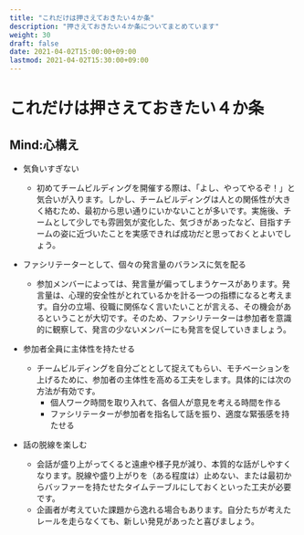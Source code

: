 ```yaml
---
title: "これだけは押さえておきたい４か条"
description: "押さえておきたい４か条についてまとめています"
weight: 30
draft: false
date: 2021-04-02T15:00:00+09:00
lastmod: 2021-04-02T15:30:00+09:00
---
```


# これだけは押さえておきたい４か条

## Mind:心構え

- 気負いすぎない
    - 初めてチームビルディングを開催する際は、「よし、やってやるぞ！」と気合いが入ります。しかし、チームビルディングは人との関係性が大きく絡むため、最初から思い通りにいかないことが多いです。実施後、チームとして少しでも雰囲気が変化した、気づきがあったなど、目指すチームの姿に近づいたことを実感できれば成功だと思っておくとよいでしょう。


- ファシリテーターとして、個々の発言量のバランスに気を配る
    - 参加メンバーによっては、発言量が偏ってしまうケースがあります。発言量は、心理的安全性がとれているかを計る一つの指標になると考えます。自分の立場、役職に関係なく言いたいことが言える、その機会があるということが大切です。そのため、ファシリテーターは参加者を意識的に観察して、発言の少ないメンバーにも発言を促していきましょう。


- 参加者全員に主体性を持たせる
    - チームビルディングを自分ごととして捉えてもらい、モチベーションを上げるために、参加者の主体性を高める工夫をします。具体的には次の方法が有効です。
        - 個人ワーク時間を取り入れて、各個人が意見を考える時間を作る
        - ファシリテーターが参加者を指名して話を振り、適度な緊張感を持たせる

- 話の脱線を楽しむ
    - 会話が盛り上がってくると遠慮や様子見が減り、本質的な話がしやすくなります。脱線や盛り上がりを（ある程度は）止めない、または最初からバッファーを持たせたタイムテーブルにしておくといった工夫が必要です。
    - 企画者が考えていた課題から逸れる場合もあります。自分たちが考えたレールを走らなくても、新しい発見があったと喜びましょう。
